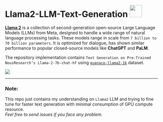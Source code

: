 # Llama2-LLM-Text-Generation <img src="https://user-images.githubusercontent.com/74038190/213844263-a8897a51-32f4-4b3b-b5c2-e1528b89f6f3.png" width="40px" />

[**Llama 2**](https://llama.meta.com/llama2) is a collection of second-generation open-source Large Language Models (LLMs) from Meta, designed to handle a wide range of natural language processing tasks. These models range in scale from `7 billion to 70 billion parameters`.
It is optimized for dialogue, has shown similar performance to popular closed-source models like **ChatGPT** and **PaLM**.

The repository implementation contains `Text Generation on Pre-Trained NousResearch’s Llama-2-7b-chat-hf` using [`guanaco-llama2-1k`](https://huggingface.co/datasets/mlabonne/guanaco-llama2-1k) dataset.

<img src = "https://images.datacamp.com/image/upload/v1697724450/Fine_Tune_L_La_MA_2_cc6aa0e4ad.png" >


---
### Note: </br>
This repo just contains my understanding on `Llama2` LLM and trying to fine tune for faster text generation with minimal consumption of GPU compute resource. </br>
_Feel free to send issues if you face any problem._ 
